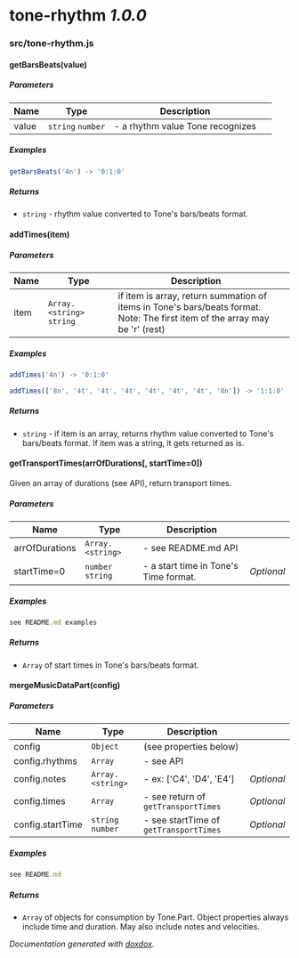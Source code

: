 # tone-rhythm *1.0.0*

### src/tone-rhythm.js


#### getBarsBeats(value) 


##### Parameters

| Name | Type | Description |  |
| ---- | ---- | ----------- | -------- |
| value | `string` `number`  | - a rhythm value Tone recognizes | &nbsp; |


##### Examples

```javascript
getBarsBeats('4n') -> '0:1:0'
```


##### Returns


- `string`  - rhythm value converted to Tone's bars/beats format.

#### addTimes(item) 


##### Parameters

| Name | Type | Description |  |
| ---- | ---- | ----------- | -------- |
| item | `Array.<string>` `string`  | if item is array, return summation of items in Tone's bars/beats format.<br>   Note: The first item of the array may be 'r' (rest) | &nbsp; |


##### Examples

```javascript
addTimes('4n') -> '0:1:0'
```
```javascript
addTimes(['8n', '4t', '4t', '4t', '4t', '4t', '4t', '8n']) -> '1:1:0'
```


##### Returns


- `string`  - if item is an array, returns rhythm value converted to Tone's bars/beats format.
If item was a string, it gets returned as is.

#### getTransportTimes(arrOfDurations[, startTime&#x3D;0]) 

Given an array of durations (see API), return transport times.


##### Parameters

| Name | Type | Description |  |
| ---- | ---- | ----------- | -------- |
| arrOfDurations | `Array.<string>`  | - see README.md API | &nbsp; |
| startTime&#x3D;0 | `number` `string`  | - a start time in Tone's Time format. | *Optional* |


##### Examples

```javascript
see README.md examples
```


##### Returns


- `Array`  of start times in Tone's bars/beats format.

#### mergeMusicDataPart(config) 


##### Parameters

| Name | Type | Description |  |
| ---- | ---- | ----------- | -------- |
| config | `Object`  | (see properties below) | &nbsp; |
| config.rhythms | `Array`  | - see API | &nbsp; |
| config.notes | `Array.<string>`  | - ex: ['C4', 'D4', 'E4'] | *Optional* |
| config.times | `Array`  | - see return of `getTransportTimes` | *Optional* |
| config.startTime | `string` `number`  | - see startTime of `getTransportTimes` | *Optional* |


##### Examples

```javascript
see README.md
```


##### Returns


- `Array`  of objects for consumption by Tone.Part. Object properties always include time and duration. May also include notes and velocities.


*Documentation generated with [doxdox](https://github.com/neogeek/doxdox).*
